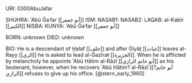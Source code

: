URI: 0300AbuJafar

SHUHRA: ʾAbū Ǧaʿfar [[أبو جعفر]]
ISM: 
NASAB1: 
NASAB2: 
LAQAB: al-Kabīr [[الكبير]]
NISBA: 
KUNYA: ʾAbū Ǧaʿfar [[أبو جعفر]]

BORN: unknown
DIED: unknown

BIO: He is a descendant of Ḫalaf [[خلف]] and after Ġiyāṯ [[غياث]] leaves al-Rayy [[الري]] he is asked to lead al-Ǧazīraŧ [[الجزيرة]]. When he is afflicted by melancholy he appoints ʾAbū Ḥātim al-Rāzī [[أبو حاتم الرازي]] as his lieutenant, however, when he recovers ʾAbū Ḥātim? al-Rāzī [[أبو حاتم? الرازي]] refuses to give up his office. [@stern_early_1960]
